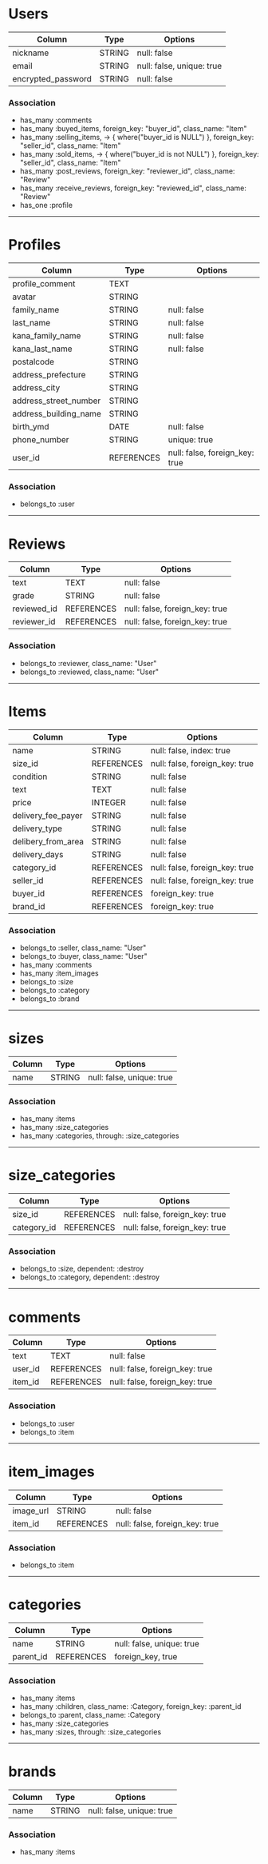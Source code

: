# Users
|Column|Type|Options|
|------|----|-------|
|nickname|STRING|null: false|
|email|STRING|null: false, unique: true|
|encrypted_password|STRING|null: false|

### Association
- has_many :comments
- has_many :buyed_items, foreign_key: "buyer_id", class_name: "Item"
- has_many :selling_items, -> { where("buyer_id is NULL") }, foreign_key: "seller_id", class_name: "Item"
- has_many :sold_items, -> { where("buyer_id is not NULL") }, foreign_key: "seller_id", class_name: "Item"
- has_many :post_reviews, foreign_key: "reviewer_id", class_name: "Review"
- has_many :receive_reviews, foreign_key: "reviewed_id", class_name: "Review"
- has_one :profile

---
# Profiles
|Column|Type|Options|
|------|----|-------|
|profile_comment|TEXT||
|avatar|STRING||
|family_name|STRING|null: false|
|last_name|STRING|null: false|
|kana_family_name|STRING|null: false|
|kana_last_name|STRING|null: false|
|postalcode|STRING||
|address_prefecture|STRING||
|address_city|STRING||
|address_street_number|STRING||
|address_building_name|STRING||
|birth_ymd|DATE|null: false|
|phone_number|STRING|unique: true|
|user_id|REFERENCES|null: false, foreign_key: true|

### Association
- belongs_to :user

---
# Reviews
|Column|Type|Options|
|------|----|-------|
|text|TEXT|null: false|
|grade|STRING|null: false|
|reviewed_id|REFERENCES|null: false, foreign_key: true|
|reviewer_id|REFERENCES|null: false, foreign_key: true|

### Association
- belongs_to :reviewer, class_name: "User"
- belongs_to :reviewed, class_name: "User"

---
# Items
|Column|Type|Options|
|------|----|-------|
|name|STRING|null: false, index: true|
|size_id|REFERENCES|null: false, foreign_key: true|
|condition|STRING|null: false|
|text|TEXT|null: false|
|price|INTEGER|null: false|
|delivery_fee_payer|STRING|null: false|
|delivery_type|STRING|null: false|
|delibery_from_area|STRING|null: false|
|delivery_days|STRING|null: false|
|category_id|REFERENCES|null: false, foreign_key: true|
|seller_id|REFERENCES|null: false, foreign_key: true|
|buyer_id|REFERENCES|foreign_key: true|
|brand_id|REFERENCES|foreign_key: true|

### Association
- belongs_to :seller, class_name: "User"
- belongs_to :buyer, class_name: "User"
- has_many :comments
- has_many :item_images
- belongs_to :size
- belongs_to :category
- belongs_to :brand

---
# sizes
|Column|Type|Options|
|------|----|-------|
|name|STRING|null: false, unique: true|

### Association
- has_many :items
- has_many :size_categories
- has_many :categories, through: :size_categories

---
# size_categories
|Column|Type|Options|
|------|----|-------|
|size_id|REFERENCES|null: false, foreign_key: true|
|category_id|REFERENCES|null: false, foreign_key: true|

### Association
- belongs_to :size, dependent: :destroy
- belongs_to :category, dependent: :destroy

---
# comments
|Column|Type|Options|
|------|----|-------|
|text|TEXT|null: false|
|user_id|REFERENCES|null: false, foreign_key: true|
|item_id|REFERENCES|null: false, foreign_key: true|

### Association
- belongs_to :user
- belongs_to :item

---
# item_images
|Column|Type|Options|
|------|----|-------|
|image_url|STRING|null: false|
|item_id|REFERENCES|null: false, foreign_key: true|

### Association
- belongs_to :item

---
# categories
|Column|Type|Options|
|------|----|-------|
|name|STRING|null: false, unique: true|
|parent_id|REFERENCES|foreign_key, true|

### Association
- has_many :items
- has_many :children, class_name: :Category, foreign_key: :parent_id
- belongs_to :parent, class_name: :Category
- has_many :size_categories
- has_many :sizes, through: :size_categories

---
# brands
|Column|Type|Options|
|------|----|-------|
|name|STRING|null: false, unique: true|

### Association
- has_many :items